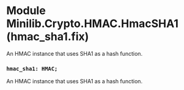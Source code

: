 # Module Minilib.Crypto.HMAC.HmacSHA1 (hmac_sha1.fix)

An HMAC instance that uses SHA1 as a hash function.

### `hmac_sha1: HMAC;`

An HMAC instance that uses SHA1 as a hash function.

